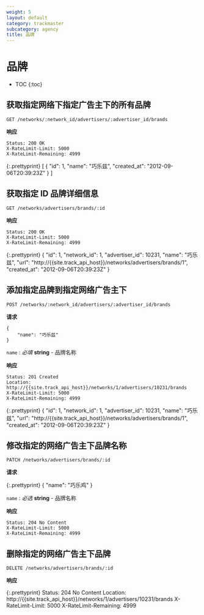 ```yaml
---
weight: 5
layout: default
category: trackmaster
subcategory: agency
title: 品牌
---
```


# 品牌 #

* TOC
{:toc}


## 获取指定网络下指定广告主下的所有品牌

    GET /networks/:network_id/advertisers/:advertiser_id/brands

**响应**

    Status: 200 OK
    X-RateLimit-Limit: 5000
    X-RateLimit-Remaining: 4999


{:.prettyprint}
    [
      {
        "id": 1,
        "name": "巧乐兹",
        "created_at": "2012-09-06T20:39:23Z"
      }
    ]


## 获取指定 ID 品牌详细信息

    GET /networks/advertisers/brands/:id

**响应**

    Status: 200 OK
    X-RateLimit-Limit: 5000
    X-RateLimit-Remaining: 4999

{:.prettyprint}
    {
        "id": 1,
        "network_id": 1,
        "advertiser_id": 10231,
        "name": "巧乐兹",
        "url": "http://{{site.track_api_host}}/networks/advertisers/brands/1",
        "created_at": "2012-09-06T20:39:23Z"
    }


## 添加指定品牌到指定网络广告主下

    POST /networks/:network_id/advertisers/:advertiser_id/brands

**请求**

    {
        "name": "巧乐兹"
    }

`name`
: _必填_ **string** - 品牌名称

**响应**

    Status: 201 Created 
    Location: http://{{site.track_api_host}}/networks/1/advertisers/10231/brands
    X-RateLimit-Limit: 5000
    X-RateLimit-Remaining: 4999

{:.prettyprint}
    {
        "id": 1,
        "network_id": 1,
        "advertiser_id": 10231,
        "name": "巧乐兹",
        "url": "http://{{site.track_api_host}}/networks/advertisers/brands/1",
        "created_at": "2012-09-06T20:39:23Z"
    }


## 修改指定的网络广告主下品牌名称

    PATCH /networks/advertisers/brands/:id

**请求**

{:.prettyprint}
    {
        "name": "巧乐鸡"
    }

`name`
: _必选_ **string** - 品牌名称


**响应**

    Status: 204 No Content 
    X-RateLimit-Limit: 5000
    X-RateLimit-Remaining: 4999


## 删除指定的网络广告主下品牌

    DELETE /networks/advertisers/brands/:id

**响应**

{:.prettyprint}
    Status: 204 No Content 
    Location: http://{{site.track_api_host}}/networks/1/advertisers/10231/brands
    X-RateLimit-Limit: 5000
    X-RateLimit-Remaining: 4999
